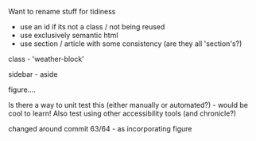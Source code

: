 Want to rename stuff for tidiness

- use an id if its not a class / not being reused
- use exclusively semantic html
- use section / article with some consistency (are they all 'section's?)

class - 'weather-block' 

sidebar - aside

figure....

Is there a way to unit test this (either manually or automated?) - would be cool to learn! Also test using other accessibility tools (and chronicle?)

changed around commit 63/64 - as incorporating figure